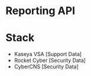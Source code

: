# Reporting API

# Stack
- Kaseya VSA [Support Data]
- Rocket Cyber [Security Data]
- CyberCNS [Security Data]

